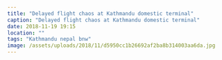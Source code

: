 ```yaml
---
title: "Delayed flight chaos at Kathmandu domestic terminal"
caption: "Delayed flight chaos at Kathmandu domestic terminal"
date: 2018-11-19 19:15
location: ""
tags: "Kathmandu nepal bnw"
image: /assets/uploads/2018/11/d5950cc1b26692af2ba8b314003aa6da.jpg
---
```

